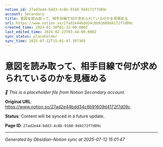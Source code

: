 ```yaml
---
notion_id: 27ad2e44-bdd3-4c8b-9160-9d4172f7d09c
account: Secondary
title: 意図を読み取って、相手目線で何が求められているのかを見極める
url: https://www.notion.so/27ad2e44bdd34c8b91609d4172f7d09c
created_time: 2024-01-30T01:32:00.000Z
last_edited_time: 2024-02-23T03:44:00.000Z
sync_status: placeholder
sync_time: 2025-07-12T15:01:47.397365
---
```


# 意図を読み取って、相手目線で何が求められているのかを見極める

*🔄 This is a placeholder file from Notion Secondary account.*

**Original URL**: https://www.notion.so/27ad2e44bdd34c8b91609d4172f7d09c

**Status**: Content will be synced in a future update.

**Page ID**: `27ad2e44-bdd3-4c8b-9160-9d4172f7d09c`

---

*Generated by Obsidian-Notion sync at 2025-07-12 15:01:47*
